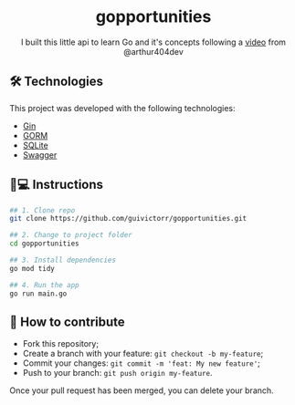 <h1 align='center'>gopportunities</h1>
<p align='center'>I built this little api to learn Go and it's concepts following a <a href="https://www.youtube.com/watch?v=wyEYpX5U4Vg">video</a> from @arthur404dev</p>

## 🛠 Technologies

This project was developed with the following technologies:

- [Gin](https://github.com/gin-gonic/gin)
- [GORM](https://gorm.io/)
- [SQLite](https://www.sqlite.org/index.html)
- [Swagger](https://swagger.io/)

## 📱💻 Instructions

```bash
## 1. Clone repo
git clone https://github.com/guivictorr/gopportunities.git

## 2. Change to project folder
cd gopportunities

## 3. Install dependencies
go mod tidy

## 4. Run the app
go run main.go
```

## 🤔 How to contribute

- Fork this repository;
- Create a branch with your feature: `git checkout -b my-feature`;
- Commit your changes: `git commit -m 'feat: My new feature'`;
- Push to your branch: `git push origin my-feature`.

Once your pull request has been merged, you can delete your branch.
